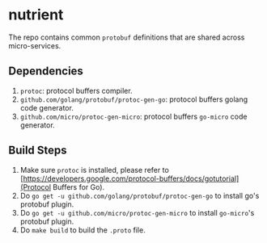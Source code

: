 # nutrient

The repo contains common `protobuf` definitions that are shared across micro-services. 

## Dependencies 

1. `protoc`: protocol buffers compiler.
2. `github.com/golang/protobuf/protoc-gen-go`: protocol buffers golang code generator.
3. `github.com/micro/protoc-gen-micro`: protocol buffers `go-micro` code generator. 

## Build Steps

1. Make sure `protoc` is installed, please refer to [https://developers.google.com/protocol-buffers/docs/gotutorial](Protocol Buffers for Go).
2. Do `go get -u github.com/golang/protobuf/protoc-gen-go` to install go's protobuf plugin. 
3. Do `go get -u github.com/micro/protoc-gen-micro` to install `go-micro`'s protobuf plugin.
4. Do `make build` to build the `.proto` file. 
